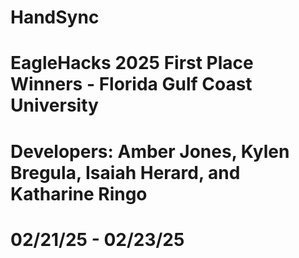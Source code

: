 # HandSync 
# EagleHacks 2025 First Place Winners - Florida Gulf Coast University
# Developers: Amber Jones, Kylen Bregula, Isaiah Herard, and Katharine Ringo
# 02/21/25 - 02/23/25
